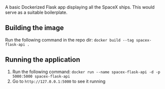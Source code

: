 A basic Dockerized Flask app displaying all the SpaceX ships. This would serve as a suitable boilerplate.
## Building the image
Run the following command in the repo dir: ```docker build --tag spacex-flask-api .```

## Running the application
1. Run the following command: ```docker run --name spacex-flask-api -d -p 5000:5000 spacex-flask-api```
2. Go to ```http://127.0.0.1:5000``` to see it running